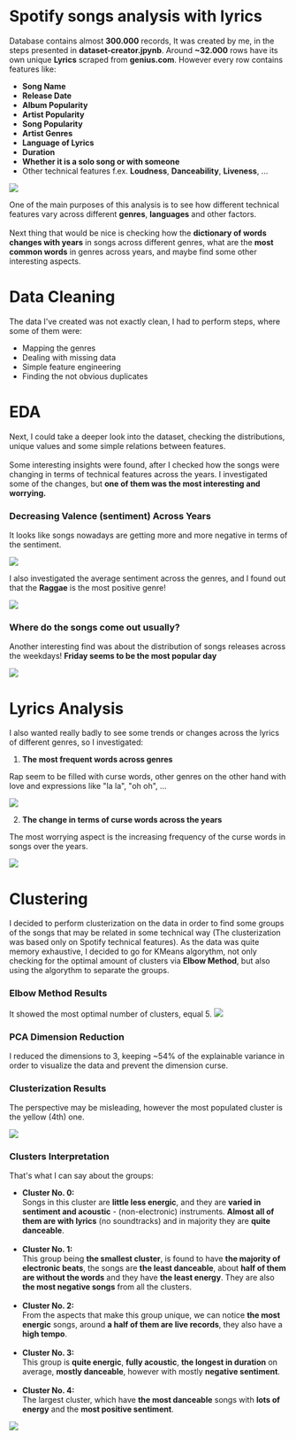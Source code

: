 # Spotify songs analysis with lyrics

Database contains almost **300.000** records, It was created by me, in the steps presented in **dataset-creator.jpynb**. Around **~32.000** rows have its own unique **Lyrics** scraped from **genius.com**. However every row contains features like:<br>

- **Song Name**
- **Release Date**
- **Album Popularity**
- **Artist Popularity**
- **Song Popularity**
- **Artist Genres**
- **Language of Lyrics**
- **Duration**
- **Whether it is a solo song or with someone**
- Other technical features f.ex. **Loudness**, **Danceability**, **Liveness**, ...

<img src="db_management/other/ERD_songs.JPG">


One of the main purposes of this analysis is to see how different technical features vary across different **genres**, **languages** and other factors.<br><br>
Next thing that would be nice is checking how the **dictionary of words changes with years** in songs across different genres, what are the **most common words** in genres across years, and maybe find some other interesting aspects.<br>

# Data Cleaning

The data I've created was not exactly clean, I had to perform steps, where some of them were:

- Mapping the genres
- Dealing with missing data
- Simple feature engineering
- Finding the not obvious duplicates

# EDA

Next, I could take a deeper look into the dataset, checking the distributions, unique values and some simple relations between features.<br><br>
Some interesting insights were found, after I checked how the songs were changing in terms of technical features across the years. I investigated some of the changes, but **one of them was the most interesting and worrying.**

### Decreasing Valence (sentiment) Across Years
It looks like songs nowadays are getting more and more negative in terms of the sentiment.

<img src="figures/valence_levels.png">

I also investigated the average sentiment across the genres, and I found out that the **Raggae** is the most positive genre!

<img src="figures/valence_genres.png">

### Where do the songs come out usually?

Another interesting find was about the distribution of songs releases across the weekdays! **Friday seems to be the most popular day**

<img src="figures/days_releases.png">

# Lyrics Analysis

I also wanted really badly to see some trends or changes across the lyrics of different genres, so I investigated:

1. **The most frequent words across genres**

Rap seem to be filled with curse words, other genres on the other hand with love and expressions like "la la", "oh oh", ...

<img src="figures/word_clouds.png">

2. **The change in terms of curse words across the years**

The most worrying aspect is the increasing frequency of the curse words in songs over the years.

<img src="figures/curse_words_over_time.jpg">

# Clustering

I decided to perform clusterization on the data in order to find some groups of the songs that may be related in some technical way (The clusterization was based only on Spotify technical features).
As the data was quite memory exhaustive, I decided to go for KMeans algorythm, not only checking for the optimal amount of clusters via **Elbow Method**, but also using the algorythm to separate the groups.

### Elbow Method Results

It showed the most optimal number of clusters, equal 5.
<img src="figures/elbow_method.png">

### PCA Dimension Reduction

I reduced the dimensions to 3, keeping ~54% of the explainable variance in order to visualize the data and prevent the dimension curse.

### Clusterization Results

The perspective may be misleading, however the most populated cluster is the yellow (4th) one.

<img src="figures/cluster_3d.png">

### Clusters Interpretation

That's what I can say about the groups:

- **Cluster No. 0:**<br>Songs in this cluster are **little less energic**, and they are **varied in sentiment and acoustic** - (non-electronic) instruments. **Almost all of them are with lyrics** (no soundtracks) and in majority they are **quite danceable**.<br><br>
- **Cluster No. 1:**<br>This group being **the smallest cluster**, is found to have **the majority of electronic beats**, the songs are **the least danceable**, about **half of them are without the words** and they have **the least energy**. They are also **the most negative songs** from all the clusters.<br><br>
- **Cluster No. 2:**<br>From the aspects that make this group unique, we can notice **the most energic** songs, around **a half of them are live records**, they also have a **high tempo**.<br><br>
- **Cluster No. 3:**<br>This group is **quite energic**, **fully acoustic**, **the longest in duration** on average, **mostly danceable**, however with mostly **negative sentiment**.<br><br>
- **Cluster No. 4:**<br>The largest cluster, which have **the most danceable** songs with **lots of energy** and the **most positive sentiment**.

<img src="figures/cluster_distribution.png">





